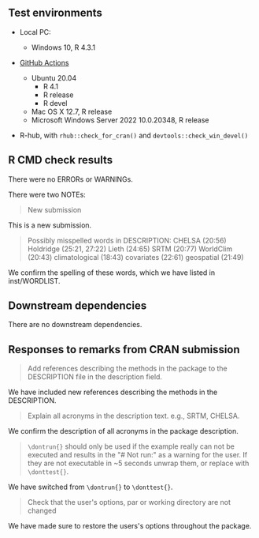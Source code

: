 ## Test environments

* Local PC:
  - Windows 10, R 4.3.1

* [GitHub Actions](https://github.com/jamestsakalos/climenv/actions/workflows/R-CMD-check.yml)
  - Ubuntu 20.04
    - R 4.1
    - R release
    - R devel
  - Mac OS X 12.7, R release
  - Microsoft Windows Server 2022 10.0.20348, R release
  
* R-hub, with `rhub::check_for_cran()` and `devtools::check_win_devel()`


## R CMD check results

There were no ERRORs or WARNINGs.

There were two NOTEs:

> New submission

This is a new submission.
 
> Possibly misspelled words in DESCRIPTION:
>  CHELSA (20:56)
>  Holdridge (25:21, 27:22)
>  Lieth (24:65)
>  SRTM (20:77)
>  WorldClim (20:43)
>  climatological (18:43)
>  covariates (22:61)
>  geospatial (21:49)

We confirm the spelling of these words, which we have listed in inst/WORDLIST.


## Downstream dependencies

There are no downstream dependencies.


## Responses to remarks from CRAN submission

> Add references describing the methods in the package to the DESCRIPTION file
> in the description field.

We have included new references describing the methods in the DESCRIPTION.

> Explain all acronyms in the description text. e.g., SRTM, CHELSA.

We confirm the description of all acronyms in the package description.

> `\dontrun{}` should only be used if the example really can not be executed and
> results in the "# Not run:" as a warning for the user. If they are not 
> executable in ~5 seconds unwrap them, or replace with `\donttest{}`.

We have switched from `\dontrun{}` to `\donttest{}`.

> Check that the user's options, par or working directory are not changed

We have made sure to restore the users's options throughout the package.

